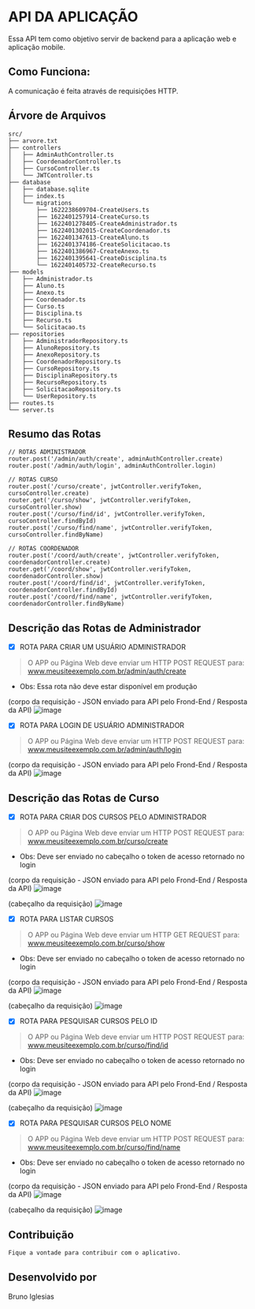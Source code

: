 # API DA APLICAÇÃO
Essa API tem como objetivo servir de backend para a aplicação web e aplicação mobile.

## Como Funciona:
A comunicação é feita através de requisições HTTP.

## Árvore de Arquivos
```
src/
├── arvore.txt
├── controllers
│   ├── AdminAuthController.ts
│   ├── CoordenadorController.ts
│   ├── CursoController.ts
│   └── JWTController.ts
├── database
│   ├── database.sqlite
│   ├── index.ts
│   └── migrations
│       ├── 1622238609704-CreateUsers.ts
│       ├── 1622401257914-CreateCurso.ts
│       ├── 1622401278405-CreateAdministrador.ts
│       ├── 1622401302015-CreateCoordenador.ts
│       ├── 1622401347613-CreateAluno.ts
│       ├── 1622401374186-CreateSolicitacao.ts
│       ├── 1622401386967-CreateAnexo.ts
│       ├── 1622401395641-CreateDisciplina.ts
│       └── 1622401405732-CreateRecurso.ts
├── models
│   ├── Administrador.ts
│   ├── Aluno.ts
│   ├── Anexo.ts
│   ├── Coordenador.ts
│   ├── Curso.ts
│   ├── Disciplina.ts
│   ├── Recurso.ts
│   └── Solicitacao.ts
├── repositories
│   ├── AdministradorRepository.ts
│   ├── AlunoRepository.ts
│   ├── AnexoRepository.ts
│   ├── CoordenadorRepository.ts
│   ├── CursoRepository.ts
│   ├── DisciplinaRepository.ts
│   ├── RecursoRepository.ts
│   ├── SolicitacaoRepository.ts
│   └── UserRepository.ts
├── routes.ts
└── server.ts
```

## Resumo das Rotas

```
// ROTAS ADMINISTRADOR
router.post('/admin/auth/create', adminAuthController.create)
router.post('/admin/auth/login', adminAuthController.login)

// ROTAS CURSO
router.post('/curso/create', jwtController.verifyToken, cursoController.create)
router.get('/curso/show', jwtController.verifyToken, cursoController.show)
router.post('/curso/find/id', jwtController.verifyToken, cursoController.findById)
router.post('/curso/find/name', jwtController.verifyToken, cursoController.findByName)

// ROTAS COORDENADOR
router.post('/coord/auth/create', jwtController.verifyToken, coordenadorController.create)
router.get('/coord/show', jwtController.verifyToken, coordenadorController.show)
router.post('/coord/find/id', jwtController.verifyToken, coordenadorController.findById)
router.post('/coord/find/name', jwtController.verifyToken, coordenadorController.findByName)

```
## Descrição das Rotas de Administrador

- [x] ROTA PARA CRIAR UM USUÁRIO ADMINISTRADOR

> O APP ou Página Web deve enviar um HTTP POST REQUEST para: www.meusiteexemplo.com.br/admin/auth/create

- Obs: Essa rota não deve estar disponível em produção

(corpo da requisição - JSON enviado para API pelo Frond-End / Resposta da API)
![image](https://user-images.githubusercontent.com/37714912/122695151-97e97780-d20d-11eb-8a5f-684c5fdf6c0b.png)

- [x] ROTA PARA LOGIN DE USUÁRIO ADMINISTRADOR

> O APP ou Página Web deve enviar um HTTP POST REQUEST para: www.meusiteexemplo.com.br/admin/auth/login

(corpo da requisição - JSON enviado para API pelo Frond-End / Resposta da API)
![image](https://user-images.githubusercontent.com/37714912/122696553-522eae00-d211-11eb-8a8f-2d3224f3d2b4.png)

## Descrição das Rotas de Curso

- [x] ROTA PARA CRIAR DOS CURSOS PELO ADMINISTRADOR

> O APP ou Página Web deve enviar um HTTP POST REQUEST para: www.meusiteexemplo.com.br/curso/create

- Obs: Deve ser enviado no cabeçalho o token de acesso retornado no login
 
(corpo da requisição - JSON enviado para API pelo Frond-End / Resposta da API)
![image](https://user-images.githubusercontent.com/37714912/122695967-e5ff7a80-d20f-11eb-8efd-386e2dfdedc2.png)

(cabeçalho da requisição)
![image](https://user-images.githubusercontent.com/37714912/122696091-3c6cb900-d210-11eb-961f-c261683b8df5.png)


- [x] ROTA PARA LISTAR CURSOS

> O APP ou Página Web deve enviar um HTTP GET REQUEST para: www.meusiteexemplo.com.br/curso/show

- Obs: Deve ser enviado no cabeçalho o token de acesso retornado no login
 
(corpo da requisição - JSON enviado para API pelo Frond-End / Resposta da API)
![image](https://user-images.githubusercontent.com/37714912/122696690-ab96dd00-d211-11eb-8b70-25e2602d632f.png)

(cabeçalho da requisição)
![image](https://user-images.githubusercontent.com/37714912/122696713-b81b3580-d211-11eb-93c5-e65a51a74a3f.png)


- [x] ROTA PARA PESQUISAR CURSOS PELO ID

> O APP ou Página Web deve enviar um HTTP POST REQUEST para: www.meusiteexemplo.com.br/curso/find/id

- Obs: Deve ser enviado no cabeçalho o token de acesso retornado no login
 
(corpo da requisição - JSON enviado para API pelo Frond-End / Resposta da API)
![image](https://user-images.githubusercontent.com/37714912/122696976-5dcea480-d212-11eb-99d7-f003e115a4c2.png)

(cabeçalho da requisição)
![image](https://user-images.githubusercontent.com/37714912/122697024-76d75580-d212-11eb-9aa8-73cdb5f0181e.png)


- [x] ROTA PARA PESQUISAR CURSOS PELO NOME

> O APP ou Página Web deve enviar um HTTP POST REQUEST para: www.meusiteexemplo.com.br/curso/find/name

- Obs: Deve ser enviado no cabeçalho o token de acesso retornado no login
 
(corpo da requisição - JSON enviado para API pelo Frond-End / Resposta da API)
![image](https://user-images.githubusercontent.com/37714912/122697208-d5043880-d212-11eb-90aa-8a7a29072142.png)


(cabeçalho da requisição)
![image](https://user-images.githubusercontent.com/37714912/122697233-e2b9be00-d212-11eb-8028-40ce845fd8cf.png)





## Contribuição
```bash
Fique a vontade para contribuir com o aplicativo.
```

## Desenvolvido por
Bruno Iglesias
